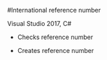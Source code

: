 #International reference number

Visual Studio 2017, C#

* Checks reference number

* Creates reference number